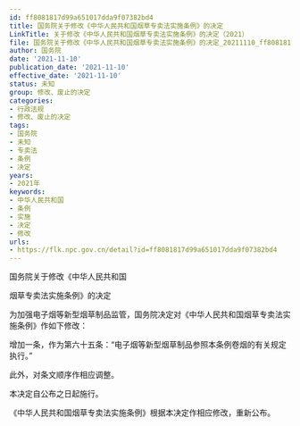 ```yaml
---
id: ff8081817d99a651017dda9f07382bd4
title: 国务院关于修改《中华人民共和国烟草专卖法实施条例》的决定
LinkTitle: 关于修改《中华人民共和国烟草专卖法实施条例》的决定（2021）
file: 国务院关于修改《中华人民共和国烟草专卖法实施条例》的决定_20211110_ff8081817d99a651017dda9f07382bd4.docx
author: 国务院
date: '2021-11-10'
publication_date: '2021-11-10'
effective_date: '2021-11-10'
status: 未知
group: 修改、废止的决定
categories:
- 行政法规
- 修改、废止的决定
tags:
- 国务院
- 未知
- 专卖法
- 条例
- 决定
years:
- 2021年
keywords:
- 中华人民共和国
- 条例
- 实施
- 决定
- 修改
urls:
- https://flk.npc.gov.cn/detail?id=ff8081817d99a651017dda9f07382bd4
---
```


国务院关于修改《中华人民共和国

烟草专卖法实施条例》的决定

为加强电子烟等新型烟草制品监管，国务院决定对《中华人民共和国烟草专卖法实施条例》作如下修改：

增加一条，作为第六十五条：“电子烟等新型烟草制品参照本条例卷烟的有关规定执行。”

此外，对条文顺序作相应调整。

本决定自公布之日起施行。

《中华人民共和国烟草专卖法实施条例》根据本决定作相应修改，重新公布。
